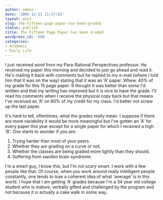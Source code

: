 ```yaml
---
author: admin
date: '2005-11-21 11:17:53'
layout: post
slug: the-fifteen-page-paper-has-been-graded
status: publish
title: The Fifteen Page Paper has been Graded
wordpress_id: '599'
categories:
- Academic
- Daily Life
---
```


I just received word from my Para-Rational Perspectives professor. He
received my paper this morning and decided to just go ahead and read it.
He's mailing it back with comments but he replied to my e-mail (where I
told him that it was on the way) stating that it was an 'A' paper. Whew.
40% of my grade for this 15 page paper. R thought it was better than
some I'd written and that my writing has improved but it is nice to have
the grade. I'll read his comments when I receive the physical copy back
but that means I've received an 'A' on 80% of my credit for my class.
I'd better not screw up the last paper.

It's hard to tell, oftentimes, what the grades really mean. I suppose if
there are more variability it would be more meaningful but I've gotten
an 'A' for every paper this year except for a single paper for which I
received a high 'B'. One starts to wonder if you are:

1.  Trying harder than most of your peers.
2.  Whether they are grading on a curve or not.
3.  Whether the classes are being graded more lightly than they should.
4.  Suffering from swollen brain syndrome.

I'm a smart guy, I know this, but I'm not scary smart. I work with a few
people like that. Of course, when you work around really intelligent
people constantly, one tends to lose a coherent idea of what 'average'
is in this world. I hope that I am getting 'A' grades because I'm a 34
year old college student who is mature, verbally gifted and challenged
by the program and not because it is actually a cake walk in some way.
